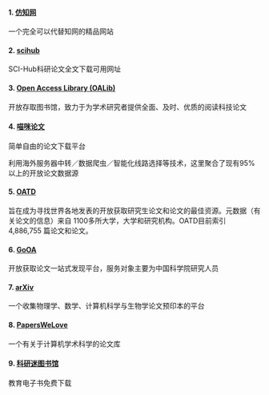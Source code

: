 #### 1. [仿知网](https://www.cn-ki.net/)

一个完全可以代替知网的精品网站

#### 2. [scihub](http://tool.yovisun.com/scihub/)

SCI-Hub科研论文全文下载可用网址

#### 3. [Open Access Library (OALib)](http://www.oalib.com)

开放存取图书馆，致力于为学术研究者提供全面、及时、优质的阅读科技论文

#### 4. [喵咪论文](https://lunwen.im/)

简单自由的论文下载平台

利用海外服务器中转／数据爬虫／智能化线路选择等技术，这里聚合了现有95%以上的开放论文数据源

#### 5. [OATD](https://oatd.org/)

旨在成为寻找世界各地发表的开放获取研究生论文和论文的最佳资源。元数据（有关论文的信息）来自 1100多所大学，大学和研究机构。OATD目前索引 4,886,755 篇论文和论文。

#### 6. [GoOA](http://gooa.las.ac.cn/)

开放获取论文一站式发现平台，服务对象主要为中国科学院研究人员

#### 7. [arXiv](https://arxiv.org/)

一个收集物理学、数学、计算机科学与生物学论文预印本的平台

#### 8. [PapersWeLove](https://paperswelove.org/)

一个有关于计算机学术科学的论文库

#### 9. [科研迷图书馆](https://www.keyanmi.com/)

教育电子书免费下载
[]()

[]()

[]()

[]()

[]()

[]()

[]()

[]()

[]()

[]()

[]()

[]()

[]()


